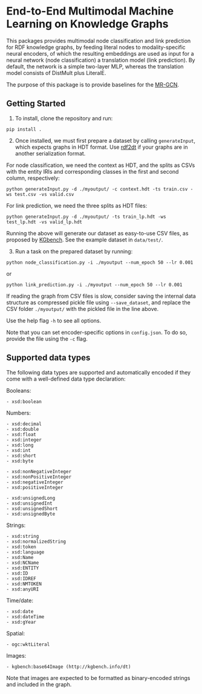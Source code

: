 # End-to-End Multimodal Machine Learning on Knowledge Graphs

This packages provides multimodal node classification and link prediction for RDF knowledge graphs, by feeding literal nodes to modality-specific neural encoders, of which the resulting embeddings are used as input for a neural network (node classification) a translation model (link prediction). By default, the network is a simple two-layer MLP, whereas the translation model consists of DistMult plus LiteralE.

The purpose of this package is to provide baselines for the [MR-GCN](https://gitlab.com/wxwilcke/mrgcn).

## Getting Started

1) To install, clone the repository and run:

```
pip install . 
```

2) Once installed, we must first prepare a dataset by calling `generateInput`, which expects graphs in HDT format. Use [rdf2dt](https://github.com/rdfhdt/hdt-cpp) if your graphs are in another serialization format.

For node classification, we need the context as HDT, and the splits as CSVs with the entity IRIs and corresponding classes in the first and second column, respectively:

``` 
python generateInput.py -d ./myoutput/ -c context.hdt -ts train.csv -ws test.csv -vs valid.csv 
```

For link prediction, we need the three splits as HDT files:

``` 
python generateInput.py -d ./myoutput/ -ts train_lp.hdt -ws test_lp.hdt -vs valid_lp.hdt 
```

Running the above will generate our dataset as easy-to-use CSV files, as proposed by [KGbench](https://github.com/pbloem/kgbench/). See the example dataset in `data/test/`.

3) Run a task on the prepared dataset by running:

```
python node_classification.py -i ./myoutput --num_epoch 50 --lr 0.001
```

or

```
python link_prediction.py -i ./myoutput --num_epoch 50 --lr 0.001
```

If reading the graph from CSV files is slow, consider saving the internal data structure as compressed pickle file using `--save_dataset`, and replace the CSV folder `./myoutput/` with the pickled file in the line above.

Use the help flag `-h` to see all options.

Note that you can set encoder-specific options in `config.json`. To do so, provide the file using the `-c` flag.


## Supported data types

The following data types are supported and automatically encoded if they come with a well-defined data type declaration:

Booleans:

```
- xsd:boolean
```

Numbers:

```
- xsd:decimal
- xsd:double
- xsd:float
- xsd:integer
- xsd:long
- xsd:int
- xsd:short
- xsd:byte

- xsd:nonNegativeInteger
- xsd:nonPositiveInteger
- xsd:negativeInteger
- xsd:positiveInteger

- xsd:unsignedLong
- xsd:unsignedInt
- xsd:unsignedShort
- xsd:unsignedByte
```

Strings:

```
- xsd:string
- xsd:normalizedString
- xsd:token
- xsd:language
- xsd:Name
- xsd:NCName
- xsd:ENTITY
- xsd:ID
- xsd:IDREF
- xsd:NMTOKEN
- xsd:anyURI
```

Time/date:

```
- xsd:date
- xsd:dateTime
- xsd:gYear
```

Spatial:

```
- ogc:wktLiteral
```

Images:

```
- kgbench:base64Image (http://kgbench.info/dt)
```

Note that images are expected to be formatted as binary-encoded strings and included in the graph. 
